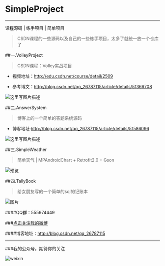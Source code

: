 # SimpleProject
---

课程源码 | 练手项目 | 简单项目

>CSDN课程的一些源码以及自己的一些练手项目，太多了就统一放一个仓库了

##一.VolleyProject

>CSDN课程：Volley实战项目

- 视频地址：http://edu.csdn.net/course/detail/2509

- 参考博文：http://blog.csdn.net/qq_26787115/article/details/51366708

![这里写图片描述](http://img.blog.csdn.net/20160605103528333)


##二.AnswerSystem

>博客上的一个简单的答题系统源码

- 博客地址:http://blog.csdn.net/qq_26787115/article/details/51586096

![这里写图片描述](http://img.blog.csdn.net/20160604233854533)

##三.SimpleWeather

>简单天气 | MPAndroidChart + Retrofit2.0 + Gson

![预览](https://github.com/LiuGuiLinAndroid/SimpleWeather/blob/master/img/%E9%A2%84%E8%A7%88.png?raw=true)


##四.TallyBook

>给女朋友写的一个简单的sql的记账本

![图片]()

####QQ群：555974449

###[点击关注我的微博](http://weibo.com/Glorystys)

####博客地址：http://blog.csdn.net/qq_26787115

---

###我的公众号，期待你的关注

![weixin](http://img.blog.csdn.net/20160108203741937)

